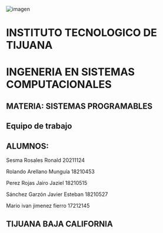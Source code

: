 
![imagen](https://user-images.githubusercontent.com/80436392/194956510-f5b0849a-82ba-4c11-bff8-14ae87c69cda.png)

  # INSTITUTO TECNOLOGICO DE TIJUANA 
  # INGENERIA EN SISTEMAS COMPUTACIONALES
  
  ## MATERIA: SISTEMAS PROGRAMABLES
  ## Equipo de trabajo
  ## ALUMNOS:
  Sesma Rosales Ronald 20211124
  
  Rolando Arellano Munguía 18210453
  
  Perez Rojas Jairo Jaziel 18210515
  
  Sánchez Garzón Javier Esteban  18210527
  
  Mario ivan jimenez fierro 17212145
  

  ## TIJUANA BAJA CALIFORNIA 
